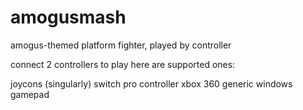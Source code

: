 # amogusmash
amogus-themed platform fighter, played by controller

connect 2 controllers to play here are supported ones:

joycons (singularly)
switch pro controller
xbox 360
generic windows gamepad
